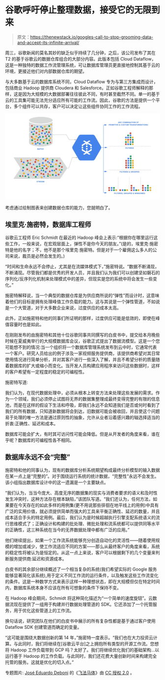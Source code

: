 # 谷歌呼吁停止整理数据，接受它的无限到来

> 原文：<https://thenewstack.io/googles-call-to-stop-grooming-data-and-accept-its-infinite-arrival/>

周三，谷歌新闻的莫名其妙的缺乏似乎持续了几分钟，之后，该公司发布了其在 T2 的基于谷歌云的数据仓库组合的大部分内容。此版本包括 Cloud Dataflow，这是一种独特的数据工作流管理系统，可让数据库管理员更直接地控制其基于云的环境，更接近他们对内部数据仓库的期望。

与大多数基于云的数据库系统不同，Cloud Dataflow 专为与第三方集成而设计，包括商业 Hadoop 提供商 Cloudera 和 Salesforce。正如谷歌工程师解释的那样，这是因为大规模的大数据部署往往彼此不同，有时甚至截然不同。单一的基于云的工具集可能无法充分适应所有可能的工作流。因此，谷歌的方法是提供一个平台，多个组件可以共存，客户可以决定让这些组件协同工作的工作流程。

[![GOO_DataFlow_Graphics_Rev7](img/16d6aaed5d6dff1f014bea4d7336e83d.png)](https://thenewstack.io/wp-content/uploads/2015/08/GOO_DataFlow_Graphics_Rev7.jpg)

考虑通过绘制图表来创建数据仓库的能力，您就明白了。

## 埃里克·施密特，数据库工程师

谷歌云工程师 Eric Schmidt 在最近的 Hadoop 峰会上表示:“根据你在哪里运行这些工作，一般来说，在宏观层面上，弹性不是你今天的朋友。”(是的，埃里克·施密特是他的名字；不，他不是那个埃里克·施密特。但是对于一个雇佣这么多人的公司来说，裁员是必然会发生的。)

“时间和生命永远不会停止，尤其是在流媒体模式下，”施密特说。“数据不断涌现，不断涌现。尽管我们都是优秀的开发人员，并且我们认为我们可以创建坚如磐石的序列化/反序列化机制来处理模式中的差异，但现实是您的系统中将会发生一些变化。”

施密特解释说，当一个典型的数据仓库是为供应商所说的“弹性”而设计时，这意味着他们的目标是拥有处理峰值工作负载的能力。这与其说是一个弹性管道，不如说是一个大管道，对于大多数企业来说，过度供应的成本太高。

此外，正如施密特和他的同事们所证明的那样，过度供应可能是低效的，即使在峰值容量时也是如此。

在刚刚发布的由施密特和其他十位谷歌同事共同撰写的白皮书中，提交给本月晚些时候在夏威夷举行的大规模数据库会议，谷歌正式提出了数据流模型。这是一个您可能想不到的情况:当一个组织将一个数据库管理系统发布到云中时，它通常代表一个客户。研究人员给出的例子涉及一家视频服务提供商，该提供商希望对其日常使用情况进行简单分析，并对其客户进行一些深入了解，并且不希望分析的质量随着数据库的扩大或缩小而变化。当开发人员构建应用程序来访问这些数据时，这样的客户希望有一定程度的稳定的可编程性。

施密特写道:

我们认为，在现代数据处理中，必须从根本上转变方法来处理这些发展的需求。作为一个领域，我们必须停止试图将无界的数据集整理成最终变得完整的有限的信息池，而是在这样的假设下生活和呼吸，即我们永远不会知道我们是否或何时看到了我们的所有数据，只知道新数据将会到达，旧数据可能会被收回，并且使这个问题易于处理的唯一方法是通过原则性的抽象，允许从业者沿着感兴趣的轴选择适当的折衷:正确性、延迟和成本。

数据库可能会扩大，有时其可访问性可能会降低。但是从开发者的角度来看，谁在乎呢？数据库的可编程性各不相同。

## 数据库永远不会“完整”

施密特和他的同事认为，现有的数据库分析系统期望构成最终分析模型的输入数据在某一点上是“完整的”。对于围绕运行系统的统计数据，“完整性”永远不会发生。该小组指出数据库设计中的这一遗漏是一个主要缺点。

“我们认为，当当今庞大、高度无序的数据集的现实与消费者要求的语义和及时性发生冲突时，这种方法存在根本缺陷，”该团队写道。“我们还认为，任何方法，如果要在今天存在的如此多样的用例集(更不用说那些徘徊在地平线上的用例)中具有广泛的实用价值，就必须提供简单而强大的工具来平衡正确性、延迟的数量，并且成本适合手头的特定用例。最后，我们认为是时候超越执行引擎支配系统语义的流行思维模式了；正确设计和构建的批处理、微批处理和流系统都可以提供同等水平的正确性，这三种系统在当今的无界数据处理中都有广泛的应用。”

他们继续提出，如果一个工作流系统能够充分创造自动化的灵活性——随着使用规模的增加或减少，使工作流适应不同的方案——那么从最终客户的角度来看，系统的稳定性将被认为是恒定的。从这一点上来说，客户可以根据剩下的几个变量来判断服务提供商:延迟和资源成本。

白皮书的其余部分继续概述了一个相当复杂的系统(我们希望实际的 Google 服务能够显著简化该系统),用于定义不同工作流的运行条件，以及触发这些工作流变化的条件。这是一种数学方式来表示这样一种理想状态，即在大规模但仅在特定时间内，数据库系统本身不应该在所有可想象的条件下保持不变。

在 Hadoop 峰会期间，Schmidt 将这种简化描述为“一个简单的速度旋钮”。云数据流现在提供了一组用于构建并行数据处理管道的 SDK。它还添加了一个托管服务，用于优化这些管道上的工作流。

换句话说，研究团队在他们的白皮书中展示的所有复杂性都是基于通过客户使用 Dataflow SDK 创建管道而确定的变量。

“这可能是围绕大数据创新的第 14 年，”施密特一度表示。“我们也在大力投资云计算。与此同时，我们将继续在[谷歌云平台]之上拥抱所有类型的开源工作流。您想将 Hadoop 工作负载带到 GCP 吗？太好了。我们将继续优化我们的基础架构…以运行基于 Hadoop 的工作负载。与此同时，我们还花费大量创新时间来构建完全托管的服务。这就是优化的切入点。”

专题图片: [José Eduardo Deboni](https://www.flickr.com/photos/deboni/) 的《[飞法马体](https://www.flickr.com/photos/deboni/2887680476/in/photolist-5pb7Nq-w2zyt-6mhSKe-p1Edh-5xsozW-ogqZvQ-39sWik-4Nm3FJ-oQWSES-59U2ho-58CNnY-4CSTFx-oDt1cS-59Ea67-e4wskm-bCSrRv-5r2fAc-55P2hs-4WeS43-qe2jpR-4WaCC4-oG4JeK-fp342M-5ChYxJ-hEJk97-57ZcNw-oamWhn-51FbWg-aZ2YbM-a34fVc-59wAvs-4XXKVY-irMg5M-5aeDJz-8RTAtD-52nPvi-4WeSA5-dREGWD-5pW4V2-bBmxAy-52s4uY-57ZcNy-e2B7Y6-e7KwX5-8RWFE5-4XF2W6-dMJvs3-4CTiq9-og8EYg-8C6JNt)》由 [CC 授权 2.0](https://creativecommons.org/licenses/by/2.0/) 。

<svg xmlns:xlink="http://www.w3.org/1999/xlink" viewBox="0 0 68 31" version="1.1"><title>Group</title> <desc>Created with Sketch.</desc></svg>